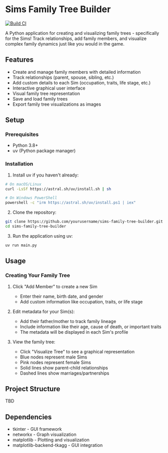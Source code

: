 # Sims Family Tree Builder

[![Build CI](https://github.com/IM-EB/sims_family_tree/actions/workflows/tests.yml/badge.svg?branch=master)](https://github.com/IM-EB/sims_family_tree/actions/workflows/tests.yml)

A Python application for creating and visualizing family trees - specifically for the Sims! Track relationships, add family members, and visualize complex family dynamics just like you would in the game.

## Features

- Create and manage family members with detailed information
- Track relationships (parent, spouse, sibling, etc.)
- Add custom details to each Sim (occupation, traits, life stage, etc.)
- Interactive graphical user interface
- Visual family tree representation
- Save and load family trees
- Export family tree visualizations as images

## Setup

### Prerequisites

- Python 3.8+
- uv (Python package manager)

### Installation

1. Install uv if you haven't already:
```bash
# On macOS/Linux
curl -LsSf https://astral.sh/uv/install.sh | sh

# On Windows PowerShell
powershell -c "irm https://astral.sh/uv/install.ps1 | iex"
```

2. Clone the repository:
```bash
git clone https://github.com/yourusername/sims-family-tree-builder.git
cd sims-family-tree-builder
```

3. Run the application using uv:
```bash
uv run main.py
```

## Usage

### Creating Your Family Tree

1. Click "Add Member" to create a new Sim
   - Enter their name, birth date, and gender
   - Add custom information like occupation, traits, or life stage

2. Edit metadata for your Sim(s):
   - Add their father/mother to track family lineage
   - Include information like their age, cause of death, or important traits
   - The metadata will be displayed in each Sim's profile

3. View the family tree:
   - Click "Visualize Tree" to see a graphical representation
   - Blue nodes represent male Sims
   - Pink nodes represent female Sims
   - Solid lines show parent-child relationships
   - Dashed lines show marriages/partnerships

## Project Structure

TBD

## Dependencies

- tkinter - GUI framework
- networkx - Graph visualization
- matplotlib - Plotting and visualization
- matplotlib-backend-tkagg - GUI integration
